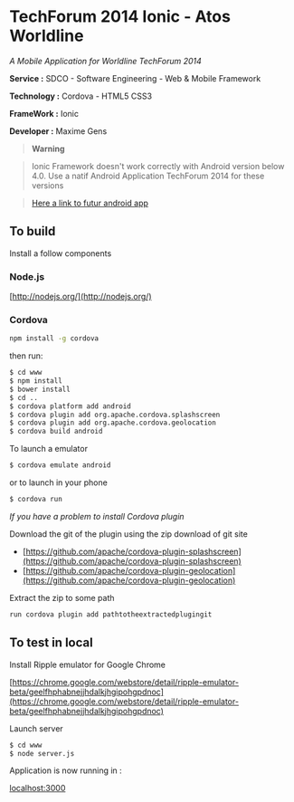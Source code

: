 TechForum 2014 Ionic - Atos Worldline
==========================

_A Mobile Application for Worldline TechForum 2014_

**Service :** SDCO - Software Engineering - Web & Mobile Framework

**Technology :** Cordova - HTML5 CSS3

**FrameWork :** Ionic

**Developer :** Maxime Gens

> **Warning**

> Ionic Framework doesn't work correctly with Android version below 4.0.
> Use a natif Android Application TechForum 2014 for these versions 

> [Here a link to futur android app](https://github.com/got5/techforum-ionic)

## To build

Install a follow components

### Node.js
[http://nodejs.org/](http://nodejs.org/)

### Cordova
```bash
npm install -g cordova
```

then run:

```bash
$ cd www
$ npm install
$ bower install
$ cd ..
$ cordova platform add android
$ cordova plugin add org.apache.cordova.splashscreen
$ cordova plugin add org.apache.cordova.geolocation
$ cordova build android
```
To launch a emulator
```bash
$ cordova emulate android
```

or to launch in your phone
```bash
$ cordova run
```

_If you have a problem to install Cordova plugin_

Download the git of the plugin using the zip download of git site
* [https://github.com/apache/cordova-plugin-splashscreen](https://github.com/apache/cordova-plugin-splashscreen)
* [https://github.com/apache/cordova-plugin-geolocation](https://github.com/apache/cordova-plugin-geolocation)

Extract the zip to some path
```bash
run cordova plugin add pathtotheextractedplugingit
```

## To test in local 

Install Ripple emulator for Google Chrome

[https://chrome.google.com/webstore/detail/ripple-emulator-beta/geelfhphabnejjhdalkjhgipohgpdnoc](https://chrome.google.com/webstore/detail/ripple-emulator-beta/geelfhphabnejjhdalkjhgipohgpdnoc)

Launch server
```bash
$ cd www
$ node server.js
```

Application is now running in :

[localhost:3000](localhost:3000)